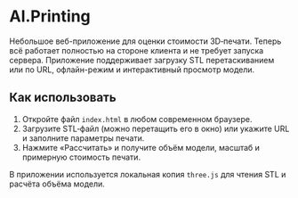 # AI.Printing

Небольшое веб-приложение для оценки стоимости 3D‑печати.
Теперь всё работает полностью на стороне клиента и не требует запуска сервера.
Приложение поддерживает загрузку STL перетаскиванием или по URL, офлайн-режим и интерактивный просмотр модели.

## Как использовать

1. Откройте файл `index.html` в любом современном браузере.
2. Загрузите STL‑файл (можно перетащить его в окно) или укажите URL и заполните параметры печати.
3. Нажмите «Рассчитать» и получите объём модели, масштаб и примерную стоимость печати.

В приложении используется локальная копия `three.js` для чтения STL и расчёта объёма модели.
